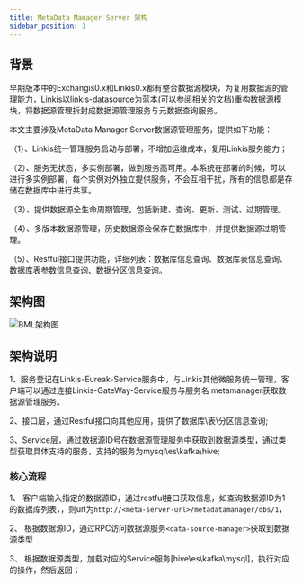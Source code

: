 ```yaml
---
title: MetaData Manager Server 架构
sidebar_position: 3
---
```

## 背景

早期版本中的Exchangis0.x和Linkis0.x都有整合数据源模块，为复用数据源的管理能力，Linkis以linkis-datasource为蓝本(可以参阅相关的文档)重构数据源模块，将数据源管理拆封成数据源管理服务与元数据查询服务。

本文主要涉及MetaData Manager Server数据源管理服务，提供如下功能：

（1）、Linkis统一管理服务启动与部署，不增加运维成本，复用Linkis服务能力；

（2）、服务无状态，多实例部署，做到服务高可用。本系统在部署的时候，可以进行多实例部署，每个实例对外独立提供服务，不会互相干扰，所有的信息都是存储在数据库中进行共享。

（3）、提供数据源全生命周期管理，包括新建、查询、更新、测试、过期管理。

（4）、多版本数据源管理，历史数据源会保存在数据库中，并提供数据源过期管理。

（5）、Restful接口提供功能，详细列表：数据库信息查询、数据库表信息查询、数据库表参数信息查询、数据分区信息查询。

## 架构图

![BML架构图](/Images-zh/Architecture/datasource/meta-server.png)

## 架构说明

1、服务登记在Linkis-Eureak-Service服务中，与Linkis其他微服务统一管理，客户端可以通过连接Linkis-GateWay-Service服务与服务名 metamanager获取数据源管理服务。

2、接口层，通过Restful接口向其他应用，提供了数据库\表\分区信息查询;

3、Service层，通过数据源ID号在数据源管理服务中获取到数据源类型，通过类型获取具体支持的服务，支持的服务为mysql\es\kafka\hive;

### 核心流程

1、 客户端输入指定的数据源ID，通过restful接口获取信息，如查询数据源ID为1的数据库列表，，则url为`http://<meta-server-url>/metadatamanager/dbs/1`，

2、 根据数据源ID，通过RPC访问数据源服务`<data-source-manager>`获取到数据源类型

3、 根据数据源类型，加载对应的Service服务[hive\es\kafka\mysql]，执行对应的操作，然后返回；
